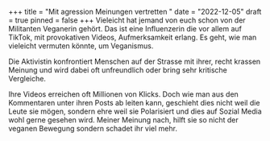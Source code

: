+++
title = "Mit agression Meinungen vertretten "
date = "2022-12-05"
draft = true
pinned = false
+++
Vieleicht hat jemand von euch schon von der Militanten Veganerin gehört. Das ist eine Influenzerin die vor allem auf TikTok, mit provokativen Videos, Aufmerksamkeit erlang. Es geht, wie man vieleicht vermuten könnte, um Veganismus.

Die Aktivistin konfrontiert Menschen auf der Strasse mit ihrer, recht krassen Meinung und wird dabei oft unfreundlich oder bring sehr kritische Vergleiche.

Ihre Videos erreichen oft Millionen von Klicks. Doch wie man aus den Kommentaren unter ihren Posts ab leiten kann, geschieht dies nicht weil die Leute sie mögen, sondern ehre weil sie Polarisiert und dies auf Sozial Media wohl gerne gesehen wird. Meiner Meinung nach, hilft sie so nicht der veganen Bewegung sondern schadet ihr viel mehr.